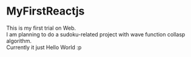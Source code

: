 # MyFirstReactjs
This is my first trial on Web.\
I am planning to do a sudoku-related project with wave function collasp algorithm.\
Currently it just Hello World :p